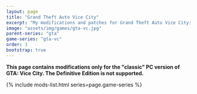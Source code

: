 ```yaml
---
layout: page
title: "Grand Theft Auto Vice City"
excerpt: "My modifications and patches for Grand Theft Auto Vice City: SilentPatch, GInput, VBDec and more."
image: "assets/img/games/gta-vc.jpg"
parent-series: "gta"
game-series: "gta-vc"
order: 1
bootstrap: true
---
```

**This page contains modifications only for the "classic" PC version of GTA: Vice City. The Definitive Edition is not supported.**

{% include mods-list.html series=page.game-series %}
